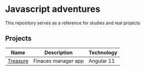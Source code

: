 # Javascript adventures

This repository serves as a reference for studies and real projects

## Projects
|                                                Name                                               |     Description     | Technology |
|---------------------------------------------------------------------------------------------------|---------------------|------------|
| [Treasure](https://github.com/joaoantoniosiqueira/javascript-adventures/tree/master/treasure-app) | Finaces manager app | Angular 11 |